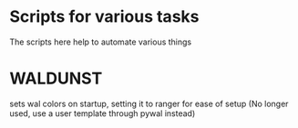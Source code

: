 # Scripts for various tasks
The scripts here help to automate various things

# WALDUNST
sets wal colors on startup, setting it to ranger for ease of setup (No longer used, use a user template through pywal instead)
